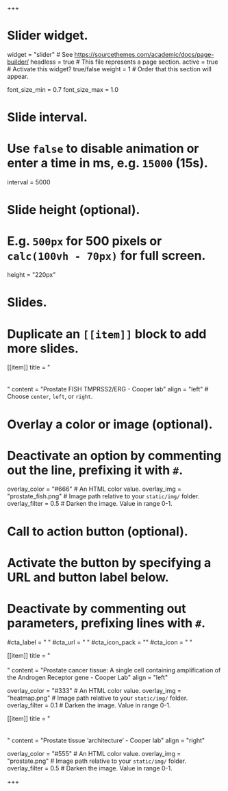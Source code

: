 +++
# Slider widget.
widget = "slider"  # See https://sourcethemes.com/academic/docs/page-builder/
headless = true  # This file represents a page section.
active = true  # Activate this widget? true/false
weight = 1  # Order that this section will appear.

font_size_min = 0.7
font_size_max = 1.0

# Slide interval.
# Use `false` to disable animation or enter a time in ms, e.g. `15000` (15s).
interval = 5000

# Slide height (optional).
# E.g. `500px` for 500 pixels or `calc(100vh - 70px)` for full screen.
height = "220px"

# Slides.
# Duplicate an `[[item]]` block to add more slides.
[[item]]
  title = " <br />  <br /> <br /> "
  content = "Prostate FISH TMPRSS2/ERG - Cooper lab"
  align = "left"  # Choose `center`, `left`, or `right`.

  # Overlay a color or image (optional).
  #   Deactivate an option by commenting out the line, prefixing it with `#`.
  overlay_color = "#666"  # An HTML color value.
  overlay_img = "prostate_fish.png"  # Image path relative to your `static/img/` folder.
  overlay_filter = 0.5  # Darken the image. Value in range 0-1.

  # Call to action button (optional).
  #   Activate the button by specifying a URL and button label below.
  #   Deactivate by commenting out parameters, prefixing lines with `#`.
  #cta_label = " "
  #cta_url = " "
  #cta_icon_pack = ""
  #cta_icon = " "

[[item]]
  title = " <br />  <br /> "
  content = "Prostate cancer tissue: A single cell containing amplification of the Androgen Receptor gene - Cooper Lab"
  align = "left"

  overlay_color = "#333"  # An HTML color value.
  overlay_img = "heatmap.png"  # Image path relative to your `static/img/` folder.
  overlay_filter = 0.1  # Darken the image. Value in range 0-1.

[[item]]
  title = " <br />  <br /> <br /> "
  content = "Prostate tissue ‘architecture’ - Cooper lab"
  align = "right"

  overlay_color = "#555"  # An HTML color value.
  overlay_img = "prostate.png"  # Image path relative to your `static/img/` folder.
  overlay_filter = 0.5  # Darken the image. Value in range 0-1.


+++
